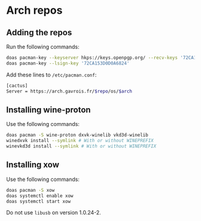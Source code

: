 # Arch repos

## Adding the repos

Run the following commands:

```bash
doas pacman-key --keyserver hkps://keys.openpgp.org/ --recv-keys '72CA153D0D0A6824'
doas pacman-key --lsign-key '72CA153D0D0A6824'
```

Add these lines to `/etc/pacman.conf`:

```bash
[cactus]
Server = https://arch.gavrois.fr/$repo/os/$arch
```

## Installing wine-proton

Use the following commands:
```bash
doas pacman -S wine-proton dxvk-winelib vkd3d-winelib
winedxvk install --symlink # With or without WINEPREFIX
winevkd3d install --symlink # With or without WINEPREFIX
```

## Installing xow

Use the following commands:
```bash
doas pacman -S xow
doas systemctl enable xow
doas systemctl start xow
```

Do not use `libusb` on version 1.0.24-2.
